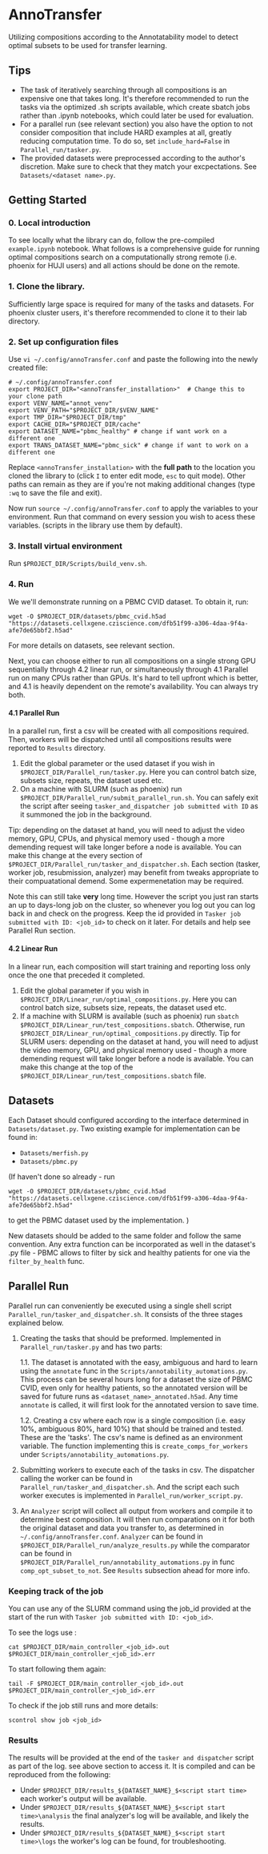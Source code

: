# AnnoTransfer
Utilizing compositions according to the Annotatability model to detect optimal subsets to be used for transfer learning.

## Tips
- The task of iteratively searching through all compositions is an expensive one that takes long. It's therefore recommended to run the tasks via the optimized .sh scripts available, which create sbatch jobs rather than .ipynb notebooks, which could later be used for evaluation.
- For a parallel run (see relevant section) you also have the option to not consider composition that include HARD examples at all, greatly reducing computation time. To do so, set `include_hard=False` in `Parallel_run/tasker.py`.
- The provided datasets were preprocessed according to the author's discretion. Make sure to check that they match your excpectations. See `Datasets/<dataset name>.py`.

## Getting Started
### 0. Local introduction
To see locally what the library can do, follow the pre-compiled `example.ipynb` notebook. What follows is a comprehensive guide for running optimal compositions search on a computationally strong remote (i.e. phoenix for HUJI users) and all actions should be done on the remote.
### 1. Clone the library. 
Sufficiently large space is required for many of the tasks and datasets. For phoenix cluster users, it's therefore recommended to clone it to their lab directory.
### 2. Set up configuration files
Use `vi ~/.config/annoTransfer.conf` and paste the following into the newly created file:
```
# ~/.config/annoTransfer.conf
export PROJECT_DIR="<annoTransfer_installation>"  # Change this to your clone path
export VENV_NAME="annot_venv"
export VENV_PATH="$PROJECT_DIR/$VENV_NAME"
export TMP_DIR="$PROJECT_DIR/tmp"
export CACHE_DIR="$PROJECT_DIR/cache"
export DATASET_NAME="pbmc_healthy" # change if want work on a different one
export TRANS_DATASET_NAME="pbmc_sick" # change if want to work on a different one
```

Replace `<annoTransfer_installation>` with the **full path** to the location you cloned the library to (click `I` to enter edit mode, `esc` to quit mode).
Other paths can remain as they are if you're not making additional changes
(type `:wq` to save the file and exit).

Now run `source ~/.config/annoTransfer.conf` to apply the variables to your environment. Run that command on every session you wish to acess these variables. (scripts in the library use them by default).
### 3. Install virtual environment
Run `$PROJECT_DIR/Scripts/build_venv.sh`.
### 4. Run
We we'll demonstrate running on a PBMC CVID dataset. To obtain it, run:
```
wget -O $PROJECT_DIR/datasets/pbmc_cvid.h5ad "https://datasets.cellxgene.cziscience.com/dfb51f99-a306-4daa-9f4a-afe7de65bbf2.h5ad"
```
For more details on datasets, see relevant section.

Next, you can choose either to run all compositions on a single strong GPU sequentially through 4.2 linear run, or simultaneously through 4.1 Parallel run on many CPUs rather than GPUs. It's hard to tell upfront which is better, and 4.1 is heavily dependent on the remote's availability. You can always try both.

#### 4.1 Parallel Run
In a parallel run, first a csv will be created with all compositions required. Then, workers will be dispatched until all compositions results were reported to `Results` directory.
1. Edit the global parameter or the used dataset if you wish in `$PROJECT_DIR/Parallel_run/tasker.py`. Here you can control batch size, subsets size, repeats, the dataset used etc.
2. On a machine with SLURM (such as phoenix) run `$PROJECT_DIR/Parallel_run/submit_parallel_run.sh`. You can safely exit the script after seeing `tasker_and_dispatcher job submitted with ID` as it summoned the job in the background.

Tip: depending on the dataset at hand, you will need to adjust the video memory, GPU, CPUs, and physical memory used - though a more demending request will take longer before a node is available. You can make this change at the every section of `$PROJECT_DIR/Parallel_run/tasker_and_dispatcher.sh`. Each section (tasker, worker job, resubmission, analyzer) may benefit from tweaks appropriate to their compuatational demend. Some expermenetation may be required.

Note this can still take **very** long time.
However the script you just ran starts an up to days-long job on the cluster, so whenever you log out you can log back in and check on the progress. Keep the id provided in `Tasker job submitted with ID: <job_id>` to check on it later.
For details and help see Parallel Run section.
#### 4.2 Linear Run
In a linear run, each composition will start training and reporting loss only once the one that preceded it completed.
1. Edit the global parameter if you wish in `$PROJECT_DIR/Linear_run/optimal_compositions.py`. Here you can control batch size, subsets size, repeats, the dataset used etc.
2. If a machine with SLURM is available (such as phoenix) run `sbatch $PROJECT_DIR/Linear_run/test_compositions.sbatch`.
Otherwise, run `$PROJECT_DIR/Linear_run/optimal_compositions.py` directly.
Tip for SLURM users: depending on the dataset at hand, you will need to adjust the video memory, GPU, and physical memory used - though a more demending request will take longer before a node is available. You can make this change at the top of the `$PROJECT_DIR/Linear_run/test_compositions.sbatch` file.

## Datasets
Each Dataset should configured according to the interface determined in `Datasets/dataset.py`.
Two existing example for implementation can be found in:
- `Datasets/merfish.py`
- `Datasets/pbmc.py`

(If haven't done so already - run 
```
wget -O $PROJECT_DIR/datasets/pbmc_cvid.h5ad "https://datasets.cellxgene.cziscience.com/dfb51f99-a306-4daa-9f4a-afe7de65bbf2.h5ad"
```
to get the PBMC dataset used by the implementation.
)

New datasets should be added to the same folder and follow the same convention.
Any extra function can be incorporated as well in the dataset's .py file - PBMC allows to filter by sick and healthy patients for one via the `filter_by_health` func.
## Parallel Run
Parallel run can conveniently be executed using a single shell script `Parallel_run/tasker_and_dispatcher.sh`. It consists of the three stages explained below.

1. Creating the tasks that should be preformed. Implemented in `Parallel_run/tasker.py` and has two parts:

   1.1. The dataset is annotated with the easy, ambiguous and hard to learn using the `annotate` func in the `Scripts/annotability_automations.py`. This process can be several hours long for a dataset the size of PBMC CVID, even only for healthy patients, so the annotated version will be saved for future runs as `<dataset_name>_annotated.h5ad`. Any time `annotate` is called, it will first look for the annotated version to save time.

   1.2. Creating a csv where each row is a single composition (i.e. easy 10%, ambiguous 80%, hard 10%) that should be trained and tested. These are the 'tasks'. The csv's name is defined as an environment variable. The function implementing this is `create_comps_for_workers` under `Scripts/annotability_automations.py`.
2. Submitting workers to execute each of the tasks in csv. The dispatcher calling the worker can be found in `Parallel_run/tasker_and_dispatcher.sh`. And the script each such worker executes is implemented in `Parallel_run/worker_script.py`.
3. An `Analyzer` script will collect all output from workers and compile it to determine best composition. It will then run comparations on it for both the original dataset and data you transfer to, as determined in `~/.config/annoTransfer.conf`. 
`Analyzer` can be found in `$PROJECT_DIR/Parallel_run/analyze_results.py` while the comparator can be found in `$PROJECT_DIR/Parallel_run/annotability_automations.py` in func `comp_opt_subset_to_not`.
See `Results` subsection ahead for more info.


### Keeping track of the job
You can use any of the SLURM command using the job_id provided at the start of the run with `Tasker job submitted with ID: <job_id>`. 

To see the logs use :
```
cat $PROJECT_DIR/main_controller_<job_id>.out $PROJECT_DIR/main_controller_<job_id>.err
```
To start following them again:
```
tail -F $PROJECT_DIR/main_controller_<job_id>.out $PROJECT_DIR/main_controller_<job_id>.err
```
To check if the job still runs and more details:
```
scontrol show job <job_id>
```

### Results
The results will be provided at the end of the `tasker and dispatcher` script as part of the log. see above section to access it.
It is compiled and can be reproduced from the following:
- Under `$PROJECT_DIR/results_${DATASET_NAME}_$<script start time>` each worker's output will be available.
- Under `$PROJECT_DIR/results_${DATASET_NAME}_$<script start time>\analysis` the final analyzer's log will be available, and likely the results.
- Under `$PROJECT_DIR/results_${DATASET_NAME}_$<script start time>\logs` the worker's log can be found, for troubleshooting.
